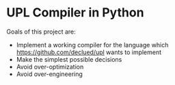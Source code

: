 # UPL Compiler in Python

Goals of this project are:

* Implement a working compiler for the language which https://github.com/declued/upl wants to implement
* Make the simplest possible decisions
* Avoid over-optimization
* Avoid over-engineering
